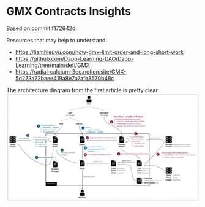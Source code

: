 # GMX Contracts Insights

Based on commit f172642d.

Resources that may help to understand:
- https://liamhieuvu.com/how-gmx-limit-order-and-long-short-work
- https://github.com/Dapp-Learning-DAO/Dapp-Learning/tree/main/defi/GMX
- https://radial-calcium-3ec.notion.site/GMX-5d273a72baee419a8e7a7afe8570b48c

The architecture diagram from the first article is pretty clear:
![img.png](img/gmx_structure.jpg)

